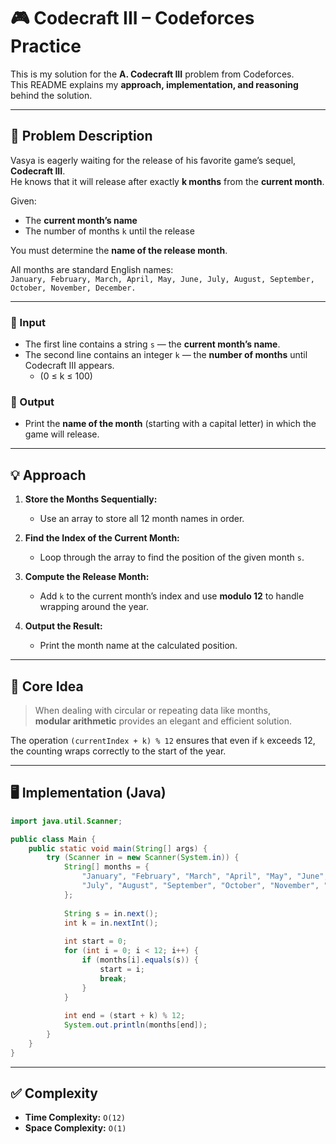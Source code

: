 # 🎮 Codecraft III – Codeforces Practice

This is my solution for the **A. Codecraft III** problem from Codeforces.  
This README explains my **approach, implementation, and reasoning** behind the solution.

---

## 📄 Problem Description

Vasya is eagerly waiting for the release of his favorite game’s sequel, **Codecraft III**.  
He knows that it will release after exactly **k months** from the **current month**.

Given:
- The **current month’s name**
- The number of months `k` until the release

You must determine the **name of the release month**.

All months are standard English names:  
`January, February, March, April, May, June, July, August, September, October, November, December.`

---

### 🔢 Input
- The first line contains a string `s` — the **current month’s name**.  
- The second line contains an integer `k` — the **number of months** until Codecraft III appears.  
  - (0 ≤ k ≤ 100)

### 🧾 Output
- Print the **name of the month** (starting with a capital letter) in which the game will release.

---

## 💡 Approach

1. **Store the Months Sequentially:**
   - Use an array to store all 12 month names in order.

2. **Find the Index of the Current Month:**
   - Loop through the array to find the position of the given month `s`.

3. **Compute the Release Month:**
   - Add `k` to the current month’s index and use **modulo 12** to handle wrapping around the year.

4. **Output the Result:**
   - Print the month name at the calculated position.

---

## 🧠 Core Idea

> When dealing with circular or repeating data like months,  
> **modular arithmetic** provides an elegant and efficient solution.

The operation `(currentIndex + k) % 12` ensures that even if `k` exceeds 12,  
the counting wraps correctly to the start of the year.

---

## 🖥️ Implementation (Java)

```java
import java.util.Scanner;

public class Main {
    public static void main(String[] args) {
        try (Scanner in = new Scanner(System.in)) {
            String[] months = {
                "January", "February", "March", "April", "May", "June",
                "July", "August", "September", "October", "November", "December"
            };
            
            String s = in.next();
            int k = in.nextInt();
            
            int start = 0;
            for (int i = 0; i < 12; i++) {
                if (months[i].equals(s)) {
                    start = i;
                    break;
                }
            }
            
            int end = (start + k) % 12;
            System.out.println(months[end]);
        }
    }
}
```
---

## ✅ Complexity
- **Time Complexity:** `O(12)`
- **Space Complexity:** `O(1)`
